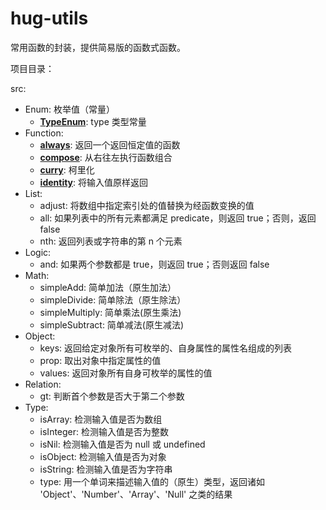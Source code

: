 # hug-utils
常用函数的封装，提供简易版的函数式函数。

项目目录：

src:
  * Enum: 枚举值（常量）
    * **[TypeEnum](https://github.com/VarHug/hug-utils/blob/master/src/Enum/index.js#L1)**: type 类型常量
  * Function:
    * **[always](https://github.com/VarHug/hug-utils/blob/master/src/Function/always/index.js)**: 返回一个返回恒定值的函数
    * **[compose](https://github.com/VarHug/hug-utils/blob/master/src/Function/compose/index.js)**: 从右往左执行函数组合
    * **[curry](https://github.com/VarHug/hug-utils/blob/master/src/Function/curry/index.js)**: 柯里化
    * **[identity](https://github.com/VarHug/hug-utils/blob/master/src/Function/identity/index.js)**: 将输入值原样返回
  * List:
    * adjust: 将数组中指定索引处的值替换为经函数变换的值
    * all: 如果列表中的所有元素都满足 predicate，则返回 true；否则，返回 false
    * nth: 返回列表或字符串的第 n 个元素
  * Logic:
    * and: 如果两个参数都是 true，则返回 true；否则返回 false
  * Math:
    * simpleAdd: 简单加法（原生加法）
    * simpleDivide: 简单除法（原生除法）
    * simpleMultiply: 简单乘法(原生乘法)
    * simpleSubtract: 简单减法(原生减法)
  * Object:
    * keys: 返回给定对象所有可枚举的、自身属性的属性名组成的列表
    * prop: 取出对象中指定属性的值
    * values: 返回对象所有自身可枚举的属性的值
  * Relation:
    * gt: 判断首个参数是否大于第二个参数
  * Type:
    * isArray: 检测输入值是否为数组
    * isInteger: 检测输入值是否为整数
    * isNil: 检测输入值是否为 null 或 undefined
    * isObject: 检测输入值是否为对象
    * isString: 检测输入值是否为字符串
    * type: 用一个单词来描述输入值的（原生）类型，返回诸如 'Object'、'Number'、'Array'、'Null' 之类的结果
